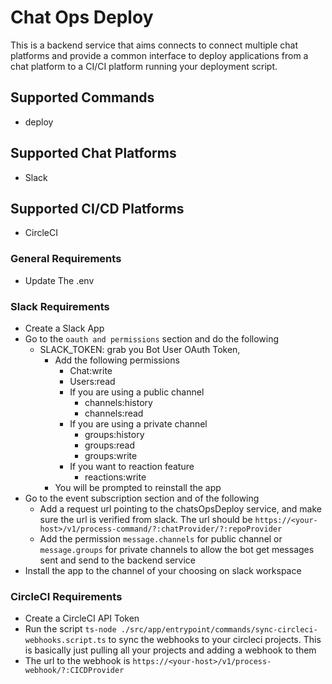 # Chat Ops Deploy
This is a backend service that aims connects to connect multiple chat platforms and provide a common interface to deploy applications from a chat platform to a CI/CI platform running your deployment script.

## Supported Commands
- deploy <repo-name> <environment> <branch-name> 

## Supported Chat Platforms
- Slack

## Supported CI/CD Platforms
- CircleCI

### General Requirements
- Update The .env

### Slack Requirements
- Create a Slack App
- Go to the `oauth and permissions` section and do the following 
  - SLACK_TOKEN: grab you Bot User OAuth Token,
      - Add the following permissions
          - Chat:write
          - Users:read
          - If you are using a public channel
              - channels:history
              - channels:read
          - If you are using a private channel
              - groups:history
              - groups:read
              - groups:write
          - If you want to reaction feature
              - reactions:write
      - You will be prompted to reinstall the app
- Go to the event subscription section and of the following
    - Add a request url pointing to the chatsOpsDeploy service, and make sure the url is verified from slack. The url should be `https://<your-host>/v1/process-command/?:chatProvider/?:repoProvider`
    - Add the permission `message.channels`  for public channel or `message.groups` for private channels to allow the bot get messages sent and send to the backend service
- Install the app to the channel of your choosing on slack workspace



### CircleCI Requirements
- Create a CircleCI API Token
- Run the script `ts-node ./src/app/entrypoint/commands/sync-circleci-webhooks.script.ts` to sync the webhooks to your circleci projects. This is basically just pulling all your projects and adding a webhook to them
- The url to the webhook is `https://<your-host>/v1/process-webhook/?:CICDProvider`
